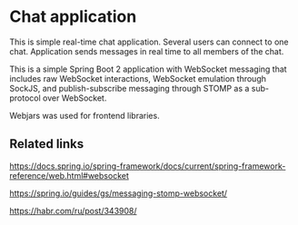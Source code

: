 # Chat application

This is simple real-time chat application.
Several users can connect to one chat. Application sends messages in real time to all members of the chat.

This is a simple Spring Boot 2 application with WebSocket messaging that includes raw WebSocket interactions,
WebSocket emulation through SockJS, and publish-subscribe messaging through STOMP as a sub-protocol over WebSocket.

Webjars was used for frontend libraries.

## Related links

https://docs.spring.io/spring-framework/docs/current/spring-framework-reference/web.html#websocket

https://spring.io/guides/gs/messaging-stomp-websocket/

https://habr.com/ru/post/343908/